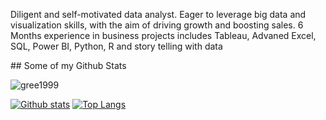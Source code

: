Diligent and self-motivated data analyst. Eager to leverage big data and visualization skills, with the aim of driving growth and boosting sales. 6 Months experience in business projects includes Tableau, Advaned Excel, SQL, Power BI, Python, R and story telling with data 
</p>
## Some of my Github Stats
<p align=left> <img src=https://komarev.com/ghpvc/?username=gree1999 alt=gree1999 /> </p>

[![Github stats](https://github-readme-stats.vercel.app/api?username=gree1999&show_icons=true&include_all_commits=true)](https://github.com/gree1999/github-readme-stats)
[![Top Langs](https://github-readme-stats.vercel.app/api/top-langs/?username=gree1999&layout=compact)](https://github.com/gree1999/github-readme-stats)
